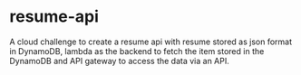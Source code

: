 # resume-api
A cloud challenge to create a resume api with resume stored as json format in DynamoDB, lambda as the backend to fetch the item stored in the DynamoDB and API gateway to access the data via an API.
